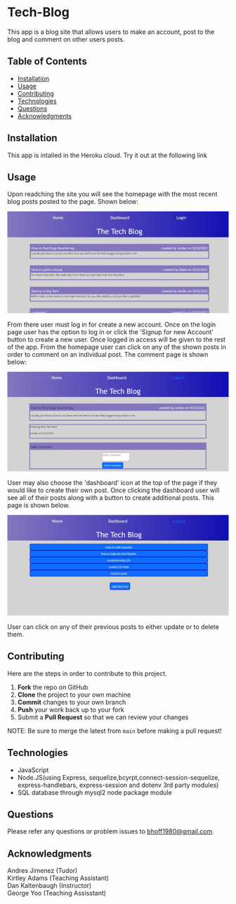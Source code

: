 # Tech-Blog
This app is a blog site that allows users to make an account, post to the blog and comment on other users posts.


## Table of Contents
- [Installation](#Installation)
- [Usage](#Usage)
- [Contributing](#Contributing)
- [Technologies](#Technologies)
- [Questions](#Questions)
- [Acknowledgments](#Acknowledgments)

## Installation
This app is intalled in the Heroku cloud. Try it out at the following link  

## Usage 
Upon readching the site you will see the homepage with the most recent blog posts posted to the page. Shown below:

<p align ="center">
<img src = "./public/images/home.jpg" alt = "homepage">
</p>

From there user must log in for create a new account. Once on the login page user has the option to log in or click the 'Signup for new Account' button to create a new user. Once logged in access will be given to the rest of the app. From the homepage user can click on any of the shown posts in order to comment on an individual post. The comment page is shown below:

<p align ="center">
<img src = "./public/images/comment.jpg" alt = "comment-page">
</p>

User may also choose the 'dashboard' icon at the top of the page if they would like to create their own post. Once clicking the dashboard user will see all of their posts along with a button to create additional posts. This page is shown below. 

<p align ="center">
<img src = "./public/images/dashboard.jpg" alt = "dashboard-page">
</p>

User can click on any of their previous posts to either update or to delete them. 

## Contributing 
Here are the steps in order to contribute to this project.
1. **Fork** the repo on GitHub
2. **Clone** the project to your own machine
3. **Commit** changes to your own branch
4. **Push** your work back up to your fork
5. Submit a **Pull Request** so that we can review your changes

NOTE: Be sure to merge the latest from `main` before making a pull request!


## Technologies
- JavaScript
- Node.JS(using Express, sequelize,bcyrpt,connect-session-sequelize, express-handlebars, express-session and dotenv 3rd party modules)
- SQL database through mysql2 node package module 

## Questions
Please refer any questions or problem issues to bhoff1980@gmail.com.

## Acknowledgments
Andres Jimenez (Tudor) <br>
Kirtley Adams (Teaching Assistant) <br>
Dan Kaltenbaugh (Instructor)<br>
George Yoo (Teaching Assisstant)
